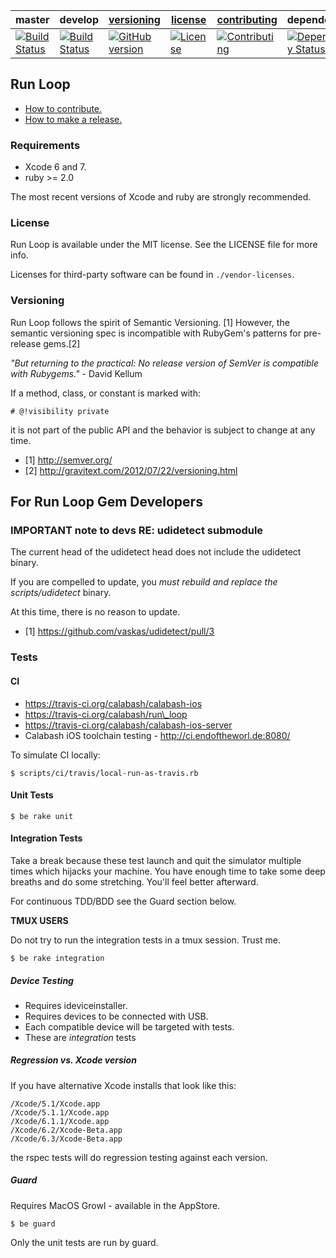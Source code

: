 | master  | develop | [versioning](VERSIONING.md) | [license](LICENSE) | [contributing](CONTRIBUTING.md)| dependencies|
|---------|---------|-----------------------------|--------------------|--------------------------------|----------------------|
|[![Build Status](https://travis-ci.org/calabash/run_loop.svg?branch=master)](https://travis-ci.org/calabash/run_loop)| [![Build Status](https://travis-ci.org/calabash/run_loop.svg?branch=develop)](https://travis-ci.org/calabash/crun_loop)| [![GitHub version](https://badge.fury.io/gh/calabash%2Frun_loop.svg)](http://badge.fury.io/gh/calabash%2Frun_loop) |[![License](https://img.shields.io/badge/licence-MIT-blue.svg)](http://opensource.org/licenses/MIT) | [![Contributing](https://img.shields.io/badge/contrib-gitflow-orange.svg)](https://www.atlassian.com/git/tutorials/comparing-workflows/gitflow-workflow/)|[![Dependency Status](https://gemnasium.com/calabash/run_loop.svg)](https://gemnasium.com/calabash/run_loop)|

## Run Loop

* [How to contribute.](CONTRIBUTING.md)
* [How to make a release.](CONTRIBUTING.md)

### Requirements

* Xcode 6 and 7.
* ruby >= 2.0

The most recent versions of Xcode and ruby are strongly recommended.

### License

Run Loop is available under the MIT license. See the LICENSE file for more info.

Licenses for third-party software can be found in `./vendor-licenses`.

### Versioning

Run Loop follows the spirit of Semantic Versioning. [1]  However, the semantic
versioning spec is incompatible with RubyGem's patterns for pre-release gems.[2]

_"But returning to the practical: No release version of SemVer is compatible with Rubygems."_ - David Kellum

If a method, class, or constant is marked with:

```
# @!visibility private
```

it is not part of the public API and the behavior is subject to change
at any time.

- [1] http://semver.org/
- [2] http://gravitext.com/2012/07/22/versioning.html


## For Run Loop Gem Developers

### IMPORTANT note to devs RE: udidetect submodule

The current head of the udidetect head does not include the udidetect binary.

If you are compelled to update, you _must rebuild and replace the scripts/udidetect_ binary.

At this time, there is no reason to update.

- [1] https://github.com/vaskas/udidetect/pull/3


### Tests

#### CI

* https://travis-ci.org/calabash/calabash-ios
* https://travis-ci.org/calabash/run\_loop
* https://travis-ci.org/calabash/calabash-ios-server
* Calabash iOS toolchain testing - http://ci.endoftheworl.de:8080/

To simulate CI locally:

```
$ scripts/ci/travis/local-run-as-travis.rb
```

#### Unit Tests

```
$ be rake unit
```

#### Integration Tests

Take a break because these test launch and quit the simulator multiple times
which hijacks your machine.  You have enough time to take some deep breaths
and do some stretching.  You'll feel better afterward.

For continuous TDD/BDD see the Guard section below.

**TMUX USERS**

Do not try to run the integration tests in a tmux session.  Trust me.

```
$ be rake integration
```

##### Device Testing

* Requires ideviceinstaller.
* Requires devices to be connected with USB.
* Each compatible device will be targeted with tests.
* These are _integration_ tests

##### Regression vs. Xcode version

If you have alternative Xcode installs that look like this:

```
/Xcode/5.1/Xcode.app
/Xcode/5.1.1/Xcode.app
/Xcode/6.1.1/Xcode.app
/Xcode/6.2/Xcode-Beta.app
/Xcode/6.3/Xcode-Beta.app
```

the rspec tests will do regression testing against each version.

##### Guard

Requires MacOS Growl - available in the AppStore.

```
$ be guard
```

Only the unit tests are run by guard.

